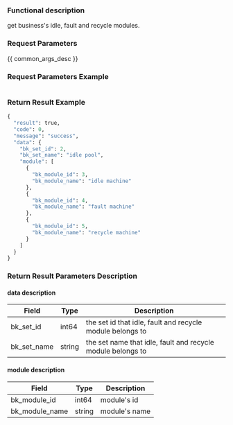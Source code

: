 ### Functional description
get business's idle, fault and recycle modules.

### Request Parameters

{{ common_args_desc }}

### Request Parameters Example

``` python

```

### Return Result Example

```python
{
  "result": true,
  "code": 0,
  "message": "success",
  "data": {
    "bk_set_id": 2,
    "bk_set_name": "idle pool",
    "module": [
      {
        "bk_module_id": 3,
        "bk_module_name": "idle machine"
      },
      {
        "bk_module_id": 4,
        "bk_module_name": "fault machine"
      },
      {
        "bk_module_id": 5,
        "bk_module_name": "recycle machine"
      }
    ]
  }
}
```

### Return Result Parameters Description

#### data description

| Field       | Type     | Description         |
|------------|----------|--------------|
|bk_set_id | int64 | the set id that idle, fault and recycle module belongs to  |
|bk_set_name | string |the set name that idle, fault and recycle module belongs to |

#### module description
| Field       | Type     | Description         |
|------------|----------|--------------|
|bk_module_id | int64 | module's id |
|bk_module_name | string |module's name|
